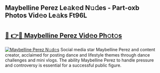 ## Maybelline Perez Le𝚊k𝚎d N𝚞𝚍es - Part-oxb Photos Vid𝚎o Le𝚊ks Ft96L

# <h2><a href="http://fbf87fy.evod.top/?m=Maybelline+Perez">🔗 👉🔴 Maybelline Perez Vid𝚎o Ph𝚘t𝚘s</a></h2>

[![Maybelline Perez N𝚞d𝚎s](https://i.imgur.com/8V9OHl7.gif)](http://fbf87fy.evod.top/?m=Maybelline+Perez)
Social media star Maybelline Perez and content creator, acclaimed for posting dance and lifestyle themes through dance challenges and mini vlogs. The ability Maybelline Perez to handle pressure and controversy is essential for a successful public figure. 
